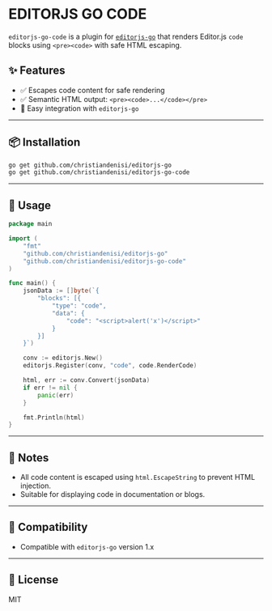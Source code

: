 # EDITORJS GO CODE

`editorjs-go-code` is a plugin for [`editorjs-go`](https://github.com/christiandenisi/editorjs-go) that renders Editor.js `code` blocks using `<pre><code>` with safe HTML escaping.

## ✨ Features

- ✅ Escapes code content for safe rendering
- ✅ Semantic HTML output: `<pre><code>...</code></pre>`
- 🧩 Easy integration with `editorjs-go`

---

## 📦 Installation

```bash
go get github.com/christiandenisi/editorjs-go
go get github.com/christiandenisi/editorjs-go-code
```

---

## 🚀 Usage

```go
package main

import (
    "fmt"
    "github.com/christiandenisi/editorjs-go"
    "github.com/christiandenisi/editorjs-go-code"
)

func main() {
    jsonData := []byte(`{
        "blocks": [{
            "type": "code",
            "data": {
                "code": "<script>alert('x')</script>"
            }
        }]
    }`)

    conv := editorjs.New()
    editorjs.Register(conv, "code", code.RenderCode)

    html, err := conv.Convert(jsonData)
    if err != nil {
        panic(err)
    }

    fmt.Println(html)
}
```

---

## 📌 Notes

- All code content is escaped using `html.EscapeString` to prevent HTML injection.
- Suitable for displaying code in documentation or blogs.

---

## 🧱 Compatibility

- Compatible with `editorjs-go` version 1.x

---

## 👤 License

MIT